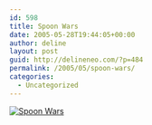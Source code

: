 ```yaml
---
id: 598
title: Spoon Wars
date: 2005-05-28T19:44:05+00:00
author: deline
layout: post
guid: http://delineneo.com/?p=484
permalink: /2005/05/spoon-wars/
categories:
  - Uncategorized
---
```

<div>
  <a href="http://www.flickr.com/photos/82541537@N00/16049338/" title="Spoon Wars"><img src="http://photos13.flickr.com/16049338_a2df38095e.jpg" alt="Spoon Wars" /></a>
</div>